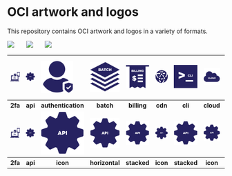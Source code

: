 # OCI artwork and logos

This repository contains OCI artwork and logos in a variety of formats.

<img src="/oci/horizontal/color/oci-horizontal-color.png" width="250">      &nbsp;  &nbsp;  &nbsp; <img src="/oci/stacked/color/oci-stacked-color.png" width="65">   &nbsp;  &nbsp;  &nbsp; <img src="/oci/icon/color/oci-icon-color.png" width="80">



<table>
<tr>
        <td style="10%"><img src="icons/oci_icon_2fa.svg" style="width:75px" width="75"></td>
        <td style="10%"><img src="icons/oci_icon_api.svg" width="125"></td>
        <td style="10%"><img src="icons/oci_icon_authentication.svg" width="75"></td>
        <td><img src="icons/oci_icon_batch.svg" width="125"></td>
        <td><img src="icons/oci_icon_billing.svg" width="125"></td>
        <td><img src="icons/oci_icon_cdn.svg" width="125"></td>
        <td><img src="icons/oci_icon_cli.svg" width="125"></td>
        <td><img src="icons/oci_icon_cloud.svg" width="125"></td>
 	<td><img src="icons/oci_icon_cloud.svg" width="125"></td>
        <td><img src="icons/oci_icon_configservice.svg" width="125"></td>
    </tr>
 	<tr>
	<th style="width:10%">2fa</th>
        <th style="width:10%">api</th>
        <th style="width:10%">authentication</th>
        <th style="width:10%">batch</th>
        <th style="width:10%">billing</th>
        <th style="width:10%">cdn</th>
  	<th style="width:10%">cli</th>
        <th style="width:10%">cloud</th>
	<th style="width:10%">cloud</th>
        <th style="width:10%">configservice</th>
    </tr>
           <tr>
        <td><img src="icons/oci_icon_2fa.svg" width="125"></td>
        <td><img src="icons/oci_icon_api.svg" width="125"></td>
        <td><img src="icons/oci_icon_api.svg" width="125px"></td>
        <td><img src="icons/oci_icon_api.svg" width="125px"></td>
        <td><img src="icons/oci_icon_api.svg" width="125px"></td>
        <td><img src="icons/oci_icon_api.svg" width="125px"></td>
        <td><img src="icons/oci_icon_api.svg" width="125px"></td>
        <td><img src="icons/oci_icon_api.svg" width="125px"></td>
 	<td><img src="icons/oci_icon_api.svg" width="125px"></td>
        <td><img src="icons/oci_icon_api.svg" width="125px"></td>
    </tr>
<tr>
        <th>2fa</th>
        <th>api</th>
        <th>icon</th>
        <th>horizontal</th>
        <th>stacked</th>
        <th>icon</th>
  	<th>stacked</th>
        <th>icon</th>
	<th>stacked</th>
        <th>icon</th>
    </tr>



</table>
